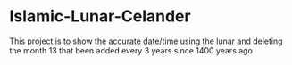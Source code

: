 # Islamic-Lunar-Celander
This project is to show the accurate date/time using the lunar and deleting the month 13 that been added every 3 years since 1400 years ago
